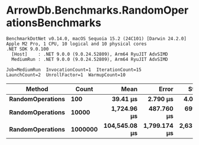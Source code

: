 # ArrowDb.Benchmarks.RandomOperationsBenchmarks

```log
BenchmarkDotNet v0.14.0, macOS Sequoia 15.2 (24C101) [Darwin 24.2.0]
Apple M2 Pro, 1 CPU, 10 logical and 10 physical cores
.NET SDK 9.0.100
  [Host]    : .NET 9.0.0 (9.0.24.52809), Arm64 RyuJIT AdvSIMD
  MediumRun : .NET 9.0.0 (9.0.24.52809), Arm64 RyuJIT AdvSIMD

Job=MediumRun  InvocationCount=1  IterationCount=15
LaunchCount=2  UnrollFactor=1  WarmupCount=10
```

| Method           | Count   | Mean          | Error        | StdDev       | Rank | Allocated   |
|----------------- |-------- |--------------:|-------------:|-------------:|-----:|------------:|
| **RandomOperations** | **100**     |      **39.41 μs** |     **2.790 μs** |     **4.090 μs** |    **1** |    **14.56 KB** |
| **RandomOperations** | **10000**   |   **1,724.96 μs** |   **487.760 μs** |   **699.531 μs** |    **2** |  **1008.37 KB** |
| **RandomOperations** | **1000000** | **104,545.08 μs** | **1,799.174 μs** | **2,637.206 μs** |    **3** | **62710.32 KB** |
